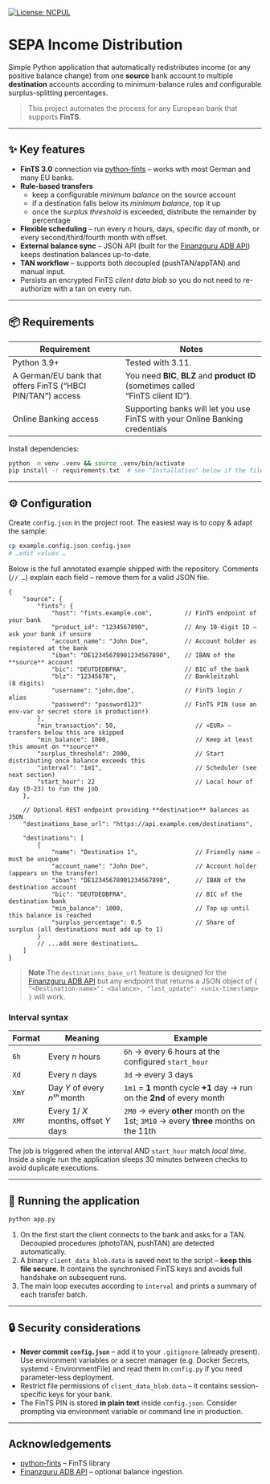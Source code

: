 [![License: NCPUL](https://img.shields.io/badge/license-NCPUL-blue.svg)](./LICENSE.md)

# SEPA Income Distribution

Simple Python application that automatically redistributes income (or any positive balance change) from one **source** bank account to multiple **destination** accounts according to minimum-balance rules and configurable surplus-splitting percentages.

> This project automates the process for any European bank that supports **FinTS**.

---

## ✨ Key features

* **FinTS 3.0** connection via [python-fints](https://github.com/raphaelm/python-fints) – works with most German and many EU banks.
* **Rule-based transfers**
  * keep a configurable *minimum balance* on the source account
  * if a destination falls below its *minimum balance*, top it up
  * once the *surplus threshold* is exceeded, distribute the remainder by percentage
* **Flexible scheduling** – run every *n* hours, days, specific day of month, or every second/third/fourth month with offset.
* **External balance sync** – JSON API (built for the [Finanzguru ADB API](https://github.com/yniverz/finanzguru-adb-api)) keeps destination balances up-to-date.
* **TAN workflow** – supports both decoupled (pushTAN/appTAN) and manual input.
* Persists an encrypted FinTS *client data blob* so you do not need to re-authorize with a tan on every run.

---

## 📦 Requirements

| Requirement                                                | Notes                                                                              |
| ---------------------------------------------------------- | ---------------------------------------------------------------------------------- |
| Python 3.9+                                                | Tested with 3.11.                                                                  |
| A German/EU bank that offers FinTS (“HBCI PIN/TAN”) access | You need **BIC**, **BLZ** and **product ID** (sometimes called “FinTS client ID”). |
| Online Banking access                                      | Supporting banks will let you use FinTS with your Online Banking credentials       |

Install dependencies:

```bash
python -m venv .venv && source .venv/bin/activate
pip install -r requirements.txt  # see "Installation" below if the file is missing
```

---

## ⚙️ Configuration

Create `config.json` in the project root. The easiest way is to copy & adapt the sample:

```bash
cp example.config.json config.json
# …edit values …
```

Below is the full annotated example shipped with the repository. Comments (`// …`) explain each field – remove them for a valid JSON file.

```jsonc
{
    "source": {
        "fints": {
            "host": "fints.example.com",         // FinTS endpoint of your bank
            "product_id": "1234567890",          // Any 10-digit ID – ask your bank if unsure
            "account_name": "John Doe",          // Account holder as registered at the bank
            "iban": "DE12345678901234567890",    // IBAN of the **source** account
            "bic": "DEUTDEDBFRA",                // BIC of the bank
            "blz": "12345678",                   // Bankleitzahl (8 digits)
            "username": "john.doe",              // FinTS login / alias
            "password": "password123"            // FinTS PIN (use an env-var or secret store in production!)
        },
        "min_transaction": 50,                      // <EUR> – transfers below this are skipped
        "min_balance": 1000,                        // Keep at least this amount on **source**
        "surplus_threshold": 2000,                  // Start distributing once balance exceeds this
        "interval": "1m1",                          // Scheduler (see next section)
        "start_hour": 22                            // Local hour of day (0-23) to run the job
    },

    // Optional REST endpoint providing **destination** balances as JSON
    "destinations_base_url": "https://api.example.com/destinations",

    "destinations": [
        {
            "name": "Destination 1",                // Friendly name – must be unique
            "account_name": "John Doe",             // Account holder (appears on the transfer)
            "iban": "DE12345678901234567890",       // IBAN of the destination account
            "bic": "DEUTDEDBFRA",                   // BIC of the destination bank
            "min_balance": 1000,                    // Top up until this balance is reached
            "surplus_percentage": 0.5               // Share of surplus (all destinations must add up to 1)
        }
        // ...add more destinations…
    ]
}
```

> **Note** The `destinations_base_url` feature is designed for the [Finanzguru ADB API](https://github.com/yniverz/finanzguru-adb-api) but any endpoint that returns a JSON object of `{ "<Destination-name>": <balance>, "last_update": <unix-timestamp> }` will work.

### Interval syntax

| Format | Meaning                              | Example                                                                               |
| ------ | ------------------------------------ | ------------------------------------------------------------------------------------- |
| `6h`   | Every *n* hours                      | `6h` → every 6 hours at the configured `start_hour`                                   |
| `Xd`   | Every *n* days                       | `3d` → every 3 days                                                                   |
| `XmY`  | Day *Y* of every *nᵗʰ* month         | `1m1` = **1** month cycle **+1** day → run on the **2nd** of every month               |
| `XMY`  | Every 1/ *X* months, offset *Y* days | `2M0` → every **other** month on the 1st; `3M10` → every **three** months on the 11th |

The job is triggered when the interval AND `start_hour` match *local time*. Inside a single run the application sleeps 30 minutes between checks to avoid duplicate executions.

---

## 🚀 Running the application

```bash
python app.py
```

1. On the first start the client connects to the bank and asks for a TAN.
   Decoupled procedures (photoTAN, pushTAN) are detected automatically.
2. A binary `client_data_blob.data` is saved next to the script – **keep this file secure**. It contains the synchronised FinTS keys and avoids full handshake on subsequent runs.
3. The main loop executes according to `interval` and prints a summary of each transfer batch.

---

## 🔒 Security considerations

* **Never commit `config.json`** – add it to your `.gitignore` (already present).
  Use environment variables or a secret manager (e.g. Docker Secrets, systemd ‐ EnvironmentFile) and read them in `config.py` if you need parameter-less deployment.
* Restrict file permissions of `client_data_blob.data` – it contains session-specific keys for your bank.
* The FinTS PIN is stored **in plain text** inside `config.json`. Consider prompting via environment variable or command line in production.

---

## Acknowledgements

* [python-fints](https://github.com/raphaelm/python-fints) – FinTS library
* [Finanzguru ADB API](https://github.com/yniverz/finanzguru-adb-api) – optional balance ingestion.
